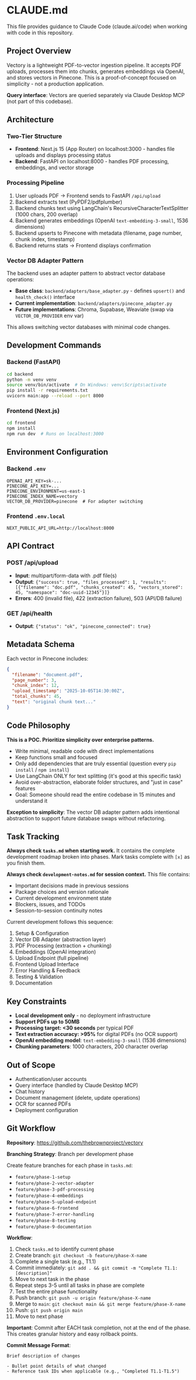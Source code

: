 # CLAUDE.md

This file provides guidance to Claude Code (claude.ai/code) when working with code in this repository.

## Project Overview

Vectory is a lightweight PDF-to-vector ingestion pipeline. It accepts PDF uploads, processes them into chunks, generates embeddings via OpenAI, and stores vectors in Pinecone. This is a proof-of-concept focused on simplicity - not a production application.

**Query interface**: Vectors are queried separately via Claude Desktop MCP (not part of this codebase).

## Architecture

### Two-Tier Structure
- **Frontend**: Next.js 15 (App Router) on localhost:3000 - handles file uploads and displays processing status
- **Backend**: FastAPI on localhost:8000 - handles PDF processing, embeddings, and vector storage

### Processing Pipeline
1. User uploads PDF → Frontend sends to FastAPI `/api/upload`
2. Backend extracts text (PyPDF2/pdfplumber)
3. Backend chunks text using LangChain's RecursiveCharacterTextSplitter (1000 chars, 200 overlap)
4. Backend generates embeddings (OpenAI `text-embedding-3-small`, 1536 dimensions)
5. Backend upserts to Pinecone with metadata (filename, page number, chunk index, timestamp)
6. Backend returns stats → Frontend displays confirmation

### Vector DB Adapter Pattern
The backend uses an adapter pattern to abstract vector database operations:

- **Base class**: `backend/adapters/base_adapter.py` - defines `upsert()` and `health_check()` interface
- **Current implementation**: `backend/adapters/pinecone_adapter.py`
- **Future implementations**: Chroma, Supabase, Weaviate (swap via `VECTOR_DB_PROVIDER` env var)

This allows switching vector databases with minimal code changes.

## Development Commands

### Backend (FastAPI)
```bash
cd backend
python -m venv venv
source venv/bin/activate  # On Windows: venv\Scripts\activate
pip install -r requirements.txt
uvicorn main:app --reload --port 8000
```

### Frontend (Next.js)
```bash
cd frontend
npm install
npm run dev  # Runs on localhost:3000
```

## Environment Configuration

### Backend `.env`
```
OPENAI_API_KEY=sk-...
PINECONE_API_KEY=...
PINECONE_ENVIRONMENT=us-east-1
PINECONE_INDEX_NAME=vectory
VECTOR_DB_PROVIDER=pinecone  # For adapter switching
```

### Frontend `.env.local`
```
NEXT_PUBLIC_API_URL=http://localhost:8000
```

## API Contract

### POST /api/upload
- **Input**: multipart/form-data with .pdf file(s)
- **Output**: `{"success": true, "files_processed": 1, "results": [{"filename": "doc.pdf", "chunks_created": 45, "vectors_stored": 45, "namespace": "doc-uuid-12345"}]}`
- **Errors**: 400 (invalid file), 422 (extraction failure), 503 (API/DB failure)

### GET /api/health
- **Output**: `{"status": "ok", "pinecone_connected": true}`

## Metadata Schema
Each vector in Pinecone includes:
```json
{
  "filename": "document.pdf",
  "page_number": 3,
  "chunk_index": 12,
  "upload_timestamp": "2025-10-05T14:30:00Z",
  "total_chunks": 45,
  "text": "original chunk text..."
}
```

## Code Philosophy

**This is a POC. Prioritize simplicity over enterprise patterns.**

- Write minimal, readable code with direct implementations
- Keep functions small and focused
- Only add dependencies that are truly essential (question every `pip install` / `npm install`)
- Use LangChain ONLY for text splitting (it's good at this specific task)
- Avoid over-abstraction, elaborate folder structures, and "just in case" features
- Goal: Someone should read the entire codebase in 15 minutes and understand it

**Exception to simplicity**: The vector DB adapter pattern adds intentional abstraction to support future database swaps without refactoring.

## Task Tracking

**Always check `tasks.md` when starting work.** It contains the complete development roadmap broken into phases. Mark tasks complete with `[x]` as you finish them.

**Always check `development-notes.md` for session context.** This file contains:
- Important decisions made in previous sessions
- Package choices and version rationale
- Current development environment state
- Blockers, issues, and TODOs
- Session-to-session continuity notes

Current development follows this sequence:
1. Setup & Configuration
2. Vector DB Adapter (abstraction layer)
3. PDF Processing (extraction + chunking)
4. Embeddings (OpenAI integration)
5. Upload Endpoint (full pipeline)
6. Frontend Upload Interface
7. Error Handling & Feedback
8. Testing & Validation
9. Documentation

## Key Constraints

- **Local development only** - no deployment infrastructure
- **Support PDFs up to 50MB**
- **Processing target: <30 seconds** per typical PDF
- **Text extraction accuracy: >95%** for digital PDFs (no OCR support)
- **OpenAI embedding model**: `text-embedding-3-small` (1536 dimensions)
- **Chunking parameters**: 1000 characters, 200 character overlap

## Out of Scope

- Authentication/user accounts
- Query interface (handled by Claude Desktop MCP)
- Chat history
- Document management (delete, update operations)
- OCR for scanned PDFs
- Deployment configuration

## Git Workflow

**Repository**: https://github.com/thebrownproject/vectory

**Branching Strategy**: Branch per development phase

Create feature branches for each phase in `tasks.md`:
- `feature/phase-1-setup`
- `feature/phase-2-vector-adapter`
- `feature/phase-3-pdf-processing`
- `feature/phase-4-embeddings`
- `feature/phase-5-upload-endpoint`
- `feature/phase-6-frontend`
- `feature/phase-7-error-handling`
- `feature/phase-8-testing`
- `feature/phase-9-documentation`

**Workflow**:
1. Check `tasks.md` to identify current phase
2. Create branch: `git checkout -b feature/phase-X-name`
3. Complete a single task (e.g., T1.1)
4. Commit immediately: `git add . && git commit -m "Complete T1.1: [description]"`
5. Move to next task in the phase
6. Repeat steps 3-5 until all tasks in phase are complete
7. Test the entire phase functionality
8. Push branch: `git push -u origin feature/phase-X-name`
9. Merge to `main`: `git checkout main && git merge feature/phase-X-name`
10. Push: `git push origin main`
11. Move to next phase

**Important**: Commit after EACH task completion, not at the end of the phase. This creates granular history and easy rollback points.

**Commit Message Format**:
```
Brief description of changes

- Bullet point details of what changed
- Reference task IDs when applicable (e.g., "Completed T1.1-T1.5")
```
